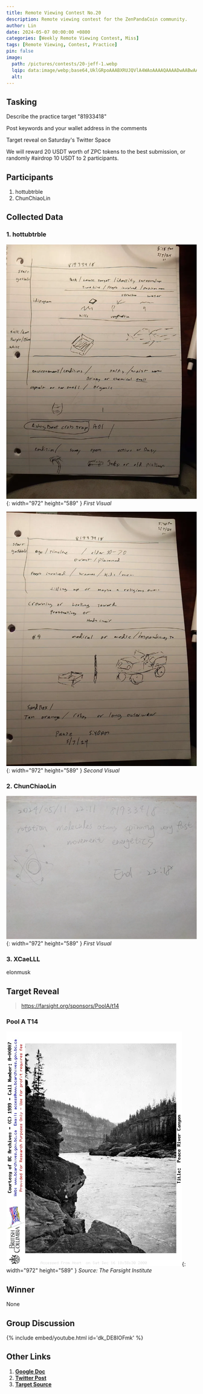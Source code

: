 ```yaml
---
title: Remote Viewing Contest No.20
description: Remote viewing contest for the ZenPandaCoin community.
author: Lin
date: 2024-05-07 00:00:00 +0800
categories: [Weekly Remote Viewing Contest, Miss]
tags: [Remote Viewing, Contest, Practice]
pin: false
image:
  path: /pictures/contests/20-jeff-1.webp
  lqip: data:image/webp;base64,UklGRpoAAABXRUJQVlA4WAoAAAAQAAAADwAABwAAQUxQSDIAAAARL0AmbZurmr57yyIiqE8oiG0bejIYEQTgqiDA9vqnsUSI6H+oAERp2HZ65qP/VIAWAFZQOCBCAAAA8AEAnQEqEAAIAAVAfCWkAALp8sF8rgRgAP7o9FDvMCkMde9PK7euH5M1m6VWoDXf2FkP3BqV0ZYbO6NA/VFIAAAA
  alt:
---
```


## Tasking

Describe the practice target "81933418"

Post keywords and your wallet address in the comments

Target reveal on Saturday's Twitter Space

We will reward 20 USDT worth of ZPC tokens to the best submission, or randomly #airdrop 10 USDT to 2 participants.


## Participants

1. hottubtrble
2. ChunChiaoLin


## Collected Data


### 1. hottubtrble

![Desktop View](/pictures/contests/20-jeff-1.webp){: width="972" height="589" }
_First Visual_

![Desktop View](/pictures/contests/20-jeff-2.webp){: width="972" height="589" }
_Second Visual_

### 2. ChunChiaoLin

![Desktop View](/pictures/contests/20-lin-1.webp){: width="972" height="589" }
_First Visual_

### 3. XCaeLLL

elonmusk


## Target Reveal

> https://farsight.org/sponsors/PoolA/t14


### Pool A T14

![Desktop View](/pictures/contests/20-target-1.webp){: width="972" height="589" }
_Source: The Farsight Institute_


## Winner

None


## Group Discussion

{% include embed/youtube.html id='dk_DE8IOFmk' %}


## Other Links

1. [**Google Doc**][Google Doc]
2. [**Twitter Post**][Twitter Post]
3. [**Target Source**][Target Source]



[Google Doc]: https://docs.google.com/document/d/1reONfDiuekV217qjyO_VYkeBA8crR2hmO0uAr0EG-Fc/edit
[Twitter Post]: https://x.com/ZenPandaCoin/status/1787666493544829435
[Target Source]: https://farsight.org/sponsors/PoolA/